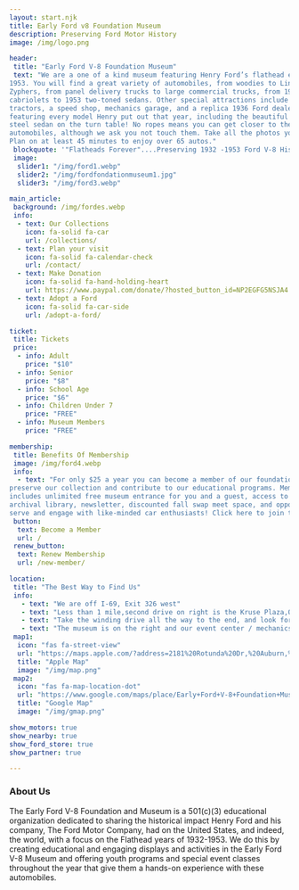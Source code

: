 ```yaml
---
layout: start.njk
title: Early Ford v8 Foundation Museum
description: Preserving Ford Motor History
image: /img/logo.png

header: 
 title: "Early Ford V-8 Foundation Museum"
 text: "We are a one of a kind museum featuring Henry Ford’s flathead engine era 1932-
1953. You will find a great variety of automobiles, from woodies to Lincoln
Zyphers, from panel delivery trucks to large commercial trucks, from 1932
cabriolets to 1953 two-toned sedans. Other special attractions include Ford
tractors, a speed shop, mechanics garage, and a replica 1936 Ford dealership
featuring every model Henry put out that year, including the beautiful stainless
steel sedan on the turn table! No ropes means you can get closer to these
automobiles, although we ask you not touch them. Take all the photos you want!
Plan on at least 45 minutes to enjoy over 65 autos."
 blockquote: '"Flatheads Forever"....Preserving 1932 -1953 Ford V-8 History!'
 image: 
  slider1: "/img/ford1.webp"
  slider2: "/img/fordfondationmuseum1.jpg"
  slider3: "/img/ford3.webp"

main_article:
 background: /img/fordes.webp
 info:
  - text: Our Collections
    icon: fa-solid fa-car
    url: /collections/
  - text: Plan your visit
    icon: fa-solid fa-calendar-check
    url: /contact/
  - text: Make Donation
    icon: fa-solid fa-hand-holding-heart
    url: https://www.paypal.com/donate/?hosted_button_id=NP2EGFG5NSJA4
  - text: Adopt a Ford
    icon: fa-solid fa-car-side
    url: /adopt-a-ford/

ticket:
 title: Tickets
 price:
  - info: Adult
    price: "$10"
  - info: Senior
    price: "$8"
  - info: School Age
    price: "$6"
  - info: Children Under 7
    price: "FREE"
  - info: Museum Members
    price: "FREE"

membership:
 title: Benefits Of Membership
 image: /img/ford4.webp
 info: 
  - text: "For only $25 a year you can become a member of our foundation, helping to
preserve our collection and contribute to our educational programs. Membership
includes unlimited free museum entrance for you and a guest, access to our
archival library, newsletter, discounted fall swap meet space, and opportunities to
serve and engage with like-minded car enthusiasts! Click here to join today!"
 button: 
  text: Become a Member
  url: /
 renew_button: 
  text: Renew Membership
  url: /new-member/

location:
 title: "The Best Way to Find Us"
 info: 
   - text: "We are off I-69, Exit 326 west"
   - text: "Less than 1 mile,second drive on right is the Kruse Plaza,Opportunity Drive where we are located."
   - text: "Take the winding drive all the way to the end, and look for our tall Ford sign and two beautiful art deco buildings"
   - text: "The museum is on the right and our event center / mechanics garages and Museum Select Motors are in the building on the left."
 map1: 
  icon: "fas fa-street-view"
  url: "https://maps.apple.com/?address=2181%20Rotunda%20Dr,%20Auburn,%20IN%20%2046706,%20United%20States&auid=2400004346339794474&ll=41.334899,-85.089519&lsp=9902&q=Early%20Ford%20V-8%20Foundation%20%26%20Museum&t=m"
  title: "Apple Map"
  image: "/img/map.png"
 map2: 
  icon: "fas fa-map-location-dot"
  url: "https://www.google.com/maps/place/Early+Ford+V-8+Foundation+Museum/@41.3352698,-85.0892508,15z/data=!4m2!3m1!1s0x0:0xd407c527d5ed08cb?sa=X&ved=2ahUKEwiXie2Zp_P1AhXrjokEHZmXAl0Q_BJ6BAgyEAU"
  title: "Google Map"
  image: "/img/gmap.png"

show_motors: true
show_nearby: true
show_ford_store: true
show_partner: true

---
```

### About Us

The Early Ford V-8 Foundation and Museum is a 501(c)(3) educational organization dedicated to
sharing the historical impact Henry Ford and his company, The Ford Motor Company, had on
the United States, and indeed, the world, with a focus on the Flathead years of 1932-1953. We
do this by creating educational and engaging displays and activities in the Early Ford V-8
Museum and offering youth programs and special event classes throughout the year that give
them a hands-on experience with these automobiles.

